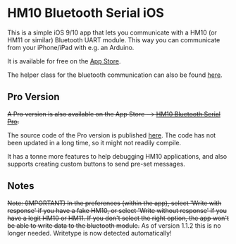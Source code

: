 # HM10 Bluetooth Serial iOS
This is a simple iOS 9/10 app that lets you communicate with a HM10 (or HM11 or similar) Bluetooth UART module. This way you can communicate from your iPhone/iPad with e.g. an Arduino.

It is available for free on the [App Store](https://itunes.apple.com/us/app/hm10-bluetooth-serial/id1030454675?ls=1&mt=8).

The helper class for the bluetooth communication can also be found [here](https://github.com/hoiberg/SwiftBluetoothSerial).

## Pro Version
~~A Pro version is also available on the App Store --> [HM10 Bluetooth Serial Pro](https://itunes.apple.com/us/app/hm10-bluetooth-serial-pro/id1221924372?ls=1&mt=8).~~

The source code of the Pro version is published [here](https://github.com/hoiberg/BluetoothSerialPro). The code has not been updated in a long time, so it might not readily compile.

It has a tonne more features to help debugging HM10 applications, and also supports creating custom buttons to send pre-set messages.

## Notes
~~Note: (IMPORTANT) In the preferences (within the app), select 'Write with response' if you have a fake HM10, or select 'Write without response' if you have a legit HM10 or HM11. If you don't select the right option, the app won't be able to write data to the bluetooth module.~~ As of version 1.1.2 this is no longer needed. Writetype is now detected automatically!
